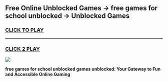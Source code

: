 
## Free Online Unblocked Games → free games for school unblocked → Unblocked Games
<h3>
<a href="https://premium.freeplayer.one?title=free_games_for_school_unblocked&ref=21F">CLICK TO PLAY</a></h3>
<hr>

<h3>
<a href="https://premium.freeplayer.one?title=free_games_for_school_unblocked&ref=21F">CLICK 2 PLAY</a>
  
</h3>

<a href="https://premium.freeplayer.one?title=free_games_for_school_unblocked&ref=21F/"><img src="https://clearcache.store/games.png"></a>


**free games for school unblocked games unblocked: Your Gateway to Fun and Accessible Online Gaming**
